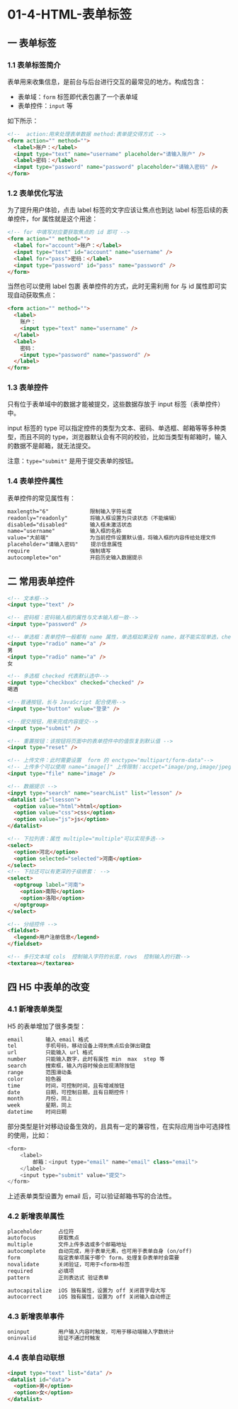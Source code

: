# 01-4-HTML-表单标签

## 一 表单标签

### 1.1 表单标签简介

表单用来收集信息，是前台与后台进行交互的最常见的地方。构成包含：

- 表单域：`form` 标签即代表包裹了一个表单域
- 表单控件：`input` 等

如下所示：

```html
<!--  action:用来处理表单数据 method:表单提交得方式 -->
<form action="" method="">
  <label>账户：</label>
  <input type="text" name="username" placeholder="请输入账户" />
  <label>密码：</label>
  <input type="password" name="password" placeholder="请输入密码" />
</form>
```

### 1.2 表单优化写法

为了提升用户体验，点击 label 标签的文字应该让焦点也到达 label 标签后续的表单控件，for 属性就是这个用途：

```html
<!-- for 中填写对应要获取焦点的 id 即可 -->
<form action="" method="">
  <label for="account">账户：</label>
  <input type="text" id="account" name="username" />
  <label for="pass">密码：</label>
  <input type="password" id="pass" name="password" />
</form>
```

当然也可以使用 label 包裹 表单控件的方式，此时无需利用 for 与 id 属性即可实现自动获取焦点：

```html
<form action="" method="">
  <label>
    账户：
    <input type="text" name="username" />
  </label>
  <label>
    密码：
    <input type="password" name="password" />
  </label>
</form>
```

### 1.3 表单控件

只有位于表单域中的数据才能被提交，这些数据存放于 input 标签（表单控件）中。

input 标签的 type 可以指定控件的类型为文本、密码、单选框、邮箱等等多种类型，而且不同的 type，浏览器默认会有不同的校验，比如当类型有邮箱时，输入的数据不是邮箱，就无法提交。

注意：`type="submit"` 是用于提交表单的按钮。

### 1.4 表单控件属性

表单控件的常见属性有：

```txt
maxlength="6"             限制输入字符长度
readonly="readonly"       将输入框设置为只读状态（不能编辑）
disabled="disabled"       输入框未激活状态
name="username"           输入框的名称
value="大前端"             为当前控件设置默认值，将输入框的内容传给处理文件
placeholder="请输入密码"    提示信息属性
require                   强制填写
autocomplete="on"         开启历史输入数据提示
```

## 二 常用表单控件

```html
<!-- 文本框-->
<input type="text" />

<!-- 密码框：密码输入框的属性与文本输入框一致-->
<input type="password" />

<!-- 单选框：表单控件一般都有 name 属性，单选框如果没有 name，就不能实现单选，checked="checked"，表示默认选中-->
<input type="radio" name="a" />
男
<input type="radio" name="a" />
女

<!-- 多选框 checked 代表默认选中-->
<input type="checkbox" checked="checked" />
喝酒

<!--普通按钮，长与 JavaScript 配合使用-->
<input type="button" vulue="登录" />

<!--提交按钮，用来完成内容提交-->
<input type="submit" />

<!-- 重置按钮：该按钮将页面中的表单控件中的值恢复到默认值 -->
<input type="reset" />

<!-- 上传文件：此时需要设置  form 的 enctype="multipart/form-data"-->
<!-- 上传多个可以使用 name="image[]" 上传限制：accpet="image/png,image/jpeg -->
<input type="file" name="image" />

<!-- 数据提示 -->
<inpyt type="search" name="searchList" list="lesson" />
<datalist id="lsesson">
  <option value="html">html</option>
  <option value="css">css</option>
  <option value="js">js</option>
</datalist>

<!-- 下拉列表：属性 multiple="multiple"可以实现多选-->
<select>
  <option>河北</option>
  <option selected="selected">河南</option>
</select>
<!-- 下拉还可以有更深的子级嵌套： -->
<select>
  <optgroup label="河南">
    <option>南阳</option>
    <option>洛阳</option>
  </optgroup>
</select>

<!-- 分组控件 -->
<fieldset>
  <legend>用户注册信息</legend>
</fieldset>

<!-- 多行文本域 cols  控制输入字符的长度，rows  控制输入的行数-->
<textarea></textarea>
```

## 四 H5 中表单的改变

### 4.1 新增表单类型

H5 的表单增加了很多类型：

```txt
email       输入 email 格式
tel         手机号码，移动设备上得到焦点后会弹出键盘
url         只能输入 url 格式
number      只能输入数字，此时有属性 min  max  step 等
search      搜索框，输入内容时候会出现清除按钮
range       范围滑动条
color       拾色器
time        时间，可控制时间，且有增减按钮
date        日期，可控制日期，且有日期控件！
month       月份，同上
week        星期，同上
datetime    时间日期
```

部分类型是针对移动设备生效的，且具有一定的兼容性，在实际应用当中可选择性的使用，比如：

```js
<form>
    <label>
        邮箱：<input type="email" name="email" class="email">
    </label>
    <input type="submit" value="提交">
</form>
```

上述表单类型设置为 email 后，可以验证邮箱书写的合法性。

### 4.2 新增表单属性

```txt
placeholder     占位符
autofocus       获取焦点
multiple        文件上传多选或多个邮箱地址
autocomplete    自动完成，用于表单元素，也可用于表单自身 (on/off)
form            指定表单项属于哪个 form，处理复杂表单时会需要
novalidate      关闭验证，可用于<form>标签
required        必填项
pattern         正则表达式 验证表单

autocapitalize  iOS 独有属性，设置为 off 关闭首字母大写
autocorrect     iOS 独有属性，设置为 off 关闭输入自动修正
```

### 4.3 新增表单事件

```txt
oninput         用户输入内容时触发，可用于移动端输入字数统计
oninvalid       验证不通过时触发
```

### 4.4 表单自动联想

```html
<input type="text" list="data" />
<datalist id="data">
  <option>男</option>
  <option>女</option>
</datalist>
```
